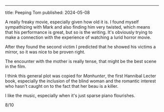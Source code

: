 ----
title: Peeping Tom
published: 2024-05-08

A really freaky movie, especially given how old it is. I found myself sympathizing with Mark and also finding him very twisted, which means that his performance is great, but so is the writing. It's obviously trying to make a connection with the experience of watching a lurid horror movie.

After they found the second victim I predicted that he showed his victims a mirror, so it was nice to be proven right.

The encounter with the mother is really tense, that might be the best scene in the film.

I think this general plot was copied for _Manhunter_, the first Hannibal Lecter book, especially the inclusion of the blind woman and the romantic interest who hasn't caught on to the fact that her beau is a killer.

I like the music, especially when it's just sparse piano flourishes.

8/10
